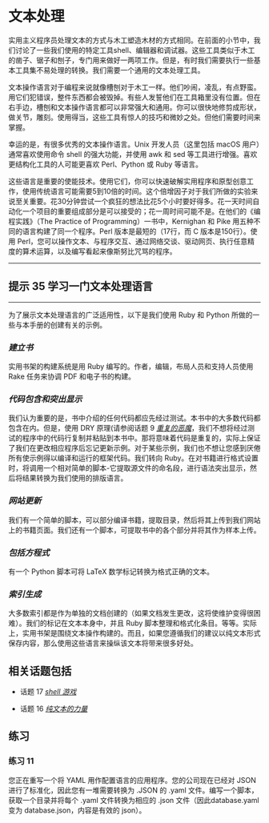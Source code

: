# 文本处理
<!-- 2020.03.26 -->

实用主义程序员处理文本的方式与木工塑造木材的方式相同。在前面的小节中，我们讨论了一些我们使用的特定工具shell、编辑器和调试器。这些工具类似于木工的凿子、锯子和刨子，专门用来做好一两项工作。但是，有时我们需要执行一些基本工具集不易处理的转换。我们需要一个通用的文本处理工具。

文本操作语言对于编程来说就像槽刨对于木工一样。他们吵闹，凌乱，有点野蛮。用它们犯错误，整件东西都会被毁掉。有些人发誓他们在工具箱里没有位置。但在右手边，槽刨和文本操作语言都可以非常强大和通用。你可以很快地修剪成形状，做关节，雕刻。使用得当，这些工具有惊人的技巧和微妙之处。但他们需要时间来掌握。

幸运的是，有很多优秀的文本操作语言。Unix 开发人员（这里包括 macOS 用户）通常喜欢使用命令 shell 的强大功能，并使用 awk 和 sed 等工具进行增强。喜欢更结构化工具的人可能更喜欢 Perl、Python 或 Ruby 等语言。

这些语言是重要的使能技术。使用它们，你可以快速破解实用程序和原型创意工作，使用传统语言可能需要5到10倍的时间。这个倍增因子对于我们所做的实验来说至关重要。花30分钟尝试一个疯狂的想法比花5个小时要好得多。花一天时间自动化一个项目的重要组成部分是可以接受的；花一周时间可能不是。在他们的《编程实践》（The Practice of Programming）一书中，Kernighan 和 Pike 用五种不同的语言构建了同一个程序。Perl 版本是最短的（17行，而 C 版本是150行）。使用 Perl，您可以操作文本、与程序交互、通过网络交谈、驱动网页、执行任意精度的算术运算，以及编写看起来像斯努比咒骂的程序。

---
## 提示 35 学习一门文本处理语言
---

为了展示文本处理语言的广泛适用性，以下是我们使用 Ruby 和 Python 所做的一些与本手册的创建有关的示例。

### _建立书_

  实用书架的构建系统是用 Ruby 编写的。作者，编辑，布局人员和支持人员使用 Rake 任务来协调 PDF 和电子书的构建。

### _代码包含和突出显示_

  我们认为重要的是，书中介绍的任何代码都应先经过测试。本书中的大多数代码都包含在内。但是，使用 DRY 原理(请参阅话题 9 [_重复的恶魔_](../Chapter2/重复的恶魔.md）)，我们不想将经过测试的程序中的代码行复制并粘贴到本书中。那将意味着代码是重复的，实际上保证了我们在更改相应程序后忘记更新示例。对于某些示例，我们也不想让您感到厌倦所有使示例得以编译和运行的框架代码。我们转向 Ruby。在对书籍进行格式设置时，将调用一个相对简单的脚本-它提取源文件的命名段，进行语法突出显示，然后将结果转换为我们使用的排版语言。

### _网站更新_

  我们有一个简单的脚本，可以部分编译书籍，提取目录，然后将其上传到我们网站上的书籍页面。我们还有一个脚本，可提取书中的各个部分并将其作为样本上传。

### _包括方程式_

  有一个 Python 脚本可将 LaTeX 数学标记转换为格式正确的文本。

### _索引生成_

  大多数索引都是作为单独的文档创建的（如果文档发生更改，这将使维护变得很困难）。我们的标记在文本本身中，并且 Ruby 脚本整理和格式化条目。等等。实际上，实用书架是围绕文本操作构建的。而且，如果您遵循我们的建议以纯文本形式保存内容，那么使用这些语言来操纵该文本将带来很多好处。

## 相关话题包括

- 话题 17 [_shell 游戏_](./shell.md)

- 话题 16 [_纯文本的力量_](./纯文本的力量.md)

## 练习

### 练习 11

您正在重写一个将 YAML 用作配置语言的应用程序。您的公司现在已经对 JSON 进行了标准化，因此您有一堆需要转换为 .JSON 的 .yaml 文件。编写一个脚本，获取一个目录并将每个 .yaml 文件转换为相应的 .json 文件（因此database.yaml 变为 database.json，内容是有效的 json）。
